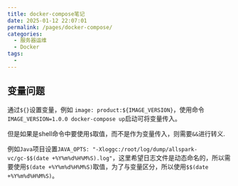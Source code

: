 ```yaml
---
title: docker-compose笔记
date: 2025-01-12 22:07:01
permalink: /pages/docker-compose/
categories:
  - 服务器运维
  - Docker
tags:
  - 
---
```



## 变量问题

通过`${}`设置变量，例如 `image: product:${IMAGE_VERSION}`，使用命令`IMAGE_VERSION=1.0.0 docker-compose up`启动可将变量传入。

但是如果是shell命令中要使用`$`取值，而不是作为变量传入，则需要`&&`进行转义.

例如`Java`项目设置`JAVA_OPTS: "-Xloggc:/root/log/dump/allspark-vc/gc-$$(date +%Y%m%d%H%M%S).log"`，这里希望日志文件是动态命名的，所以需要使用`$(date +%Y%m%d%H%M%S)`取值，为了与变量区分，所以使用`$$(date +%Y%m%d%H%M%S)`。
